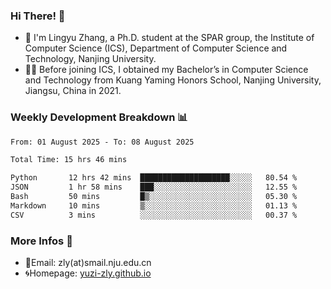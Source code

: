 ### Hi There! 👋 
- 🐳 I'm Lingyu Zhang, a Ph.D. student at the SPAR group, the Institute of Computer Science (ICS), Department of Computer Science and Technology, Nanjing University.
- 🧑‍🎓 Before joining ICS, I obtained my Bachelor’s in Computer Science and Technology from Kuang Yaming Honors School, Nanjing University, Jiangsu, China in 2021.

### Weekly Development Breakdown :bar_chart:

<!--START_SECTION:waka-->

```txt
From: 01 August 2025 - To: 08 August 2025

Total Time: 15 hrs 46 mins

Python       12 hrs 42 mins  ████████████████████░░░░░   80.54 %
JSON         1 hr 58 mins    ███░░░░░░░░░░░░░░░░░░░░░░   12.55 %
Bash         50 mins         █▒░░░░░░░░░░░░░░░░░░░░░░░   05.30 %
Markdown     10 mins         ▒░░░░░░░░░░░░░░░░░░░░░░░░   01.13 %
CSV          3 mins          ░░░░░░░░░░░░░░░░░░░░░░░░░   00.37 %
```

<!--END_SECTION:waka-->

<!--
### Github Contributions :octocat:

![](https://raw.githubusercontent.com/yuzi-zly/yuzi-zly/output/github-contribution-grid-snake.svg)              
-->

### More Infos 📖

- 📧Email: zly(at)smail.nju.edu.cn
- 🌀Homepage: [yuzi-zly.github.io](https://yuzi-zly.github.io/)
